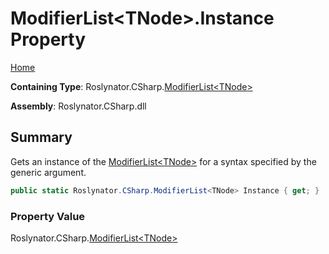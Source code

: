# ModifierList\<TNode>\.Instance Property

[Home](../../../../README.md)

**Containing Type**: Roslynator\.CSharp\.[ModifierList\<TNode>](../README.md)

**Assembly**: Roslynator\.CSharp\.dll

## Summary

Gets an instance of the [ModifierList\<TNode>](../README.md) for a syntax specified by the generic argument\.

```csharp
public static Roslynator.CSharp.ModifierList<TNode> Instance { get; }
```

### Property Value

Roslynator\.CSharp\.[ModifierList\<TNode>](../README.md)


